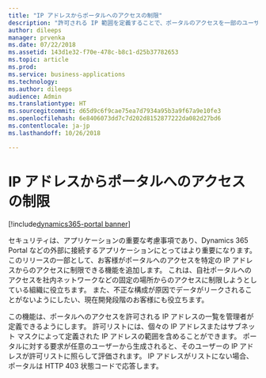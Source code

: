 ```yaml
---
title: "IP アドレスからポータルへのアクセスの制限"
description: "許可される IP 範囲を定義することで、ポータルのアクセスを一部のユーザーのみに制限します"
author: dileeps
manager: prvenka
ms.date: 07/22/2018
ms.assetid: 143d1e32-f70e-478c-b8c1-d25b37782653
ms.topic: article
ms.prod: 
ms.service: business-applications
ms.technology: 
ms.author: dileeps
audience: Admin
ms.translationtype: HT
ms.sourcegitcommit: d65d9c6f9cae75ea7d7934a95b3a9f67a9e10fe3
ms.openlocfilehash: 6e8406073dd7c7d202d8152877222da082d27bd6
ms.contentlocale: ja-jp
ms.lasthandoff: 10/26/2018

---
```

# <a name="restrict-portal-access-by-ip-address"></a>IP アドレスからポータルへのアクセスの制限

[!include[dynamics365-portal banner](../../includes/dynamics365-portal.md)]




セキュリティは、アプリケーションの重要な考慮事項であり、Dynamics 365 Portal などの外部に接続するアプリケーションにとってはより重要になります。 このリリースの一部として、お客様がポータルへのアクセスを特定の IP アドレスからのアクセスに制限できる機能を追加します。 これは、自社ポータルへのアクセスを社内ネットワークなどの固定の場所からのアクセスに制限しようとしている組織に役立ちます。 また、不正な構成が原因でデータがリークされることがないようにしたい、現在開発段階のお客様にも役立ちます。

この機能は、ポータルへのアクセスを許可される IP アドレスの一覧を管理者が定義できるようにします。 許可リストには、個々の IP アドレスまたはサブネット マスクによって定義された IP アドレスの範囲を含めることができます。 ポータルに対する要求が任意のユーザーから生成されると、そのユーザーの IP アドレスが許可リストに照らして評価されます。 IP アドレスがリストにない場合、ポータルは HTTP 403 状態コードで応答します。

<!--
### Who uses this feature
This feature is intended for administrators who are managing portals.
## Status
### Development status
Generally available
#### Target timeframe
October 2018
### Availability 
Cloud
### Regional availability
Global
-->

